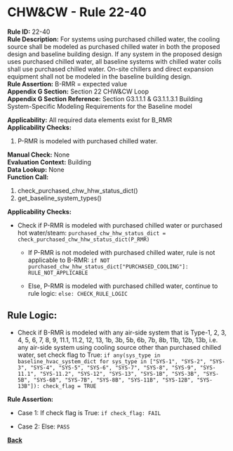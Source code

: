 
# CHW&CW - Rule 22-40  

**Rule ID:** 22-40  
**Rule Description:** For systems using purchased chilled water, the cooling source shall be modeled as purchased chilled water in both the proposed design and baseline building design. If any system in the proposed design uses purchased chilled water, all baseline systems with chilled water coils shall use purchased chilled water. On-site chillers and direct expansion equipment shall not be modeled in the baseline building design.  
**Rule Assertion:** B-RMR = expected value  
**Appendix G Section:** Section 22 CHW&CW Loop  
**Appendix G Section Reference:** Section G3.1.1.1 & G3.1.1.3.1 Building System-Specific Modeling Requirements for the Baseline model  

**Applicability:** All required data elements exist for B_RMR  
**Applicability Checks:**  

1. P-RMR is modeled with purchased chilled water.

**Manual Check:** None  
**Evaluation Context:** Building  
**Data Lookup:** None  
**Function Call:**  

1. check_purchased_chw_hhw_status_dict()
2. get_baseline_system_types()

**Applicability Checks:**

- Check if P-RMR is modeled with purchased chilled water or purchased hot water/steam: `purchased_chw_hhw_status_dict = check_purchased_chw_hhw_status_dict(P_RMR)`

  - If P-RMR is not modeled with purchased chilled water, rule is not applicable to B-RMR: `if NOT purchased_chw_hhw_status_dict["PURCHASED_COOLING"]: RULE_NOT_APPLICABLE`

  - Else, P-RMR is modeled with purchased chilled water, continue to rule logic: `else: CHECK_RULE_LOGIC`

## Rule Logic:  

- Check if B-RMR is modeled with any air-side system that is Type-1, 2, 3, 4, 5, 6, 7, 8, 9, 11.1, 11.2, 12, 13, 1b, 3b, 5b, 6b, 7b, 8b, 11b, 12b, 13b, i.e. any air-side system using cooling source other than purchased chilled water, set check flag to True: `if any(sys_type in baseline_hvac_system_dict for sys_type in ["SYS-1", "SYS-2", "SYS-3", "SYS-4", "SYS-5", "SYS-6", "SYS-7", "SYS-8", "SYS-9", "SYS-11.1", "SYS-11.2", "SYS-12", "SYS-13", "SYS-1B", "SYS-3B", "SYS-5B", "SYS-6B", "SYS-7B", "SYS-8B", "SYS-11B", "SYS-12B", "SYS-13B"]): check_flag = TRUE`

**Rule Assertion:**

- Case 1: If check flag is True: `if check_flag: FAIL`

- Case 2: Else: `PASS`

**[Back](../_toc.md)**
